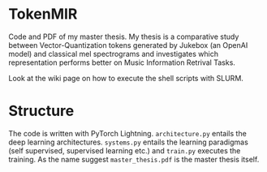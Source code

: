 # TokenMIR
Code and PDF of my master thesis. My thesis is a comparative study between Vector-Quantization tokens generated by Jukebox (an OpenAI model) and classical mel spectrograms and investigates which representation performs better on Music Information Retrival Tasks. 

Look at the wiki page on how to execute the shell scripts with SLURM. 

# Structure
The code is written with PyTorch Lightning. `architecture.py` entails the deep learning architectures. `systems.py` entails the learning paradigmas (self supervised, supervised learning etc.) and `train.py` executes the training. As the name suggest `master_thesis.pdf` is the master thesis itself.  
